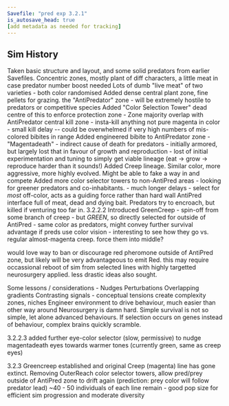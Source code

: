 ```yaml
---
Savefile: "pred exp 3.2.1"
is_autosave_head: true
[add metadata as needed for tracking]
---
```

## Sim History
Taken basic structure and layout, and some solid predators from earlier Savefiles.
Concentric zones, mostly plant of diff characters, a little meat in case predator number boost needed
Lots of dumb "live meat" of two varieties - both color randomised
Added dense central plant zone, fine pellets for grazing. the "AntiPredator" zone - will be extremely hostile to predators or competitive species
Added "Color Selection Tower" dead centre of this to enforce protection zone
    - Zone majority overlap with AntiPredator central kill zone
    - insta-kill anything not pure magenta in color
    - small kill delay -- could be overwhelmed if very high numbers of mis-colored bibites in range
Added engineered bibite to AntiPredator zone - "Magentadeath"
    - indirect cause of death for predators
    - initially armored, but largely lost that in favour of growth and reproduction
    - lost of initial experimentation and tuning to simply get viable lineage (eat -> grow -> reproduce harder than it sounds!)
Added Creep lineage. Similar color, more aggressive, more highly evolved. Might be able to fake a way in and compete
Added more color selector towers to non-AntiPred areas - looking for greener predators and co-inhabitants.
    - much longer delays
    - select for *most* off-color, acts as a guiding force rather than hard wall
AntiPred interface full of meat, dead and dying bait. Predators try to encroach, but killed if venturing too far in.
3.2.2.2
Introduced GreenCreep
    - spin-off from some branch of creep
    - but *GREEN*, so directly selected for outside of AntiPred
    - same color as predators, might convey further survival advantage if preds use color vision
    - interesting to see how they go vs. regular almost-magenta creep. force them into middle?

would love way to ban or discourage red pheromone outside of AntiPred zone, but likely will be very advantageous to emit Red.
this may require occassional reboot of sim from selected lines with highly targetted neurosurgery applied. less drastic ideas also sought.

Some lessons / considerations -
    Nudges 
    Perturbations
    Overlapping gradients
    Contrasting signals - conceptual tensions create complexity
    zones, niches
    Engineer environment to drive behaviour, much easier than other way around
    Neurosurgery is damn hard. Simple survival is not so simple, let alone advanced behaviours. If selection occurs on genes instead of behaviour, complex brains quickly scramble.

3.2.2.3
added further eye-color selector (slow, permissive) to nudge magentadeath eyes towards warmer tones (currently green, same as creep eyes)

3.2.3
Greencreep established and original Creep (magenta) line has gone extinct.
Removing OuterReach color selector towers, allow pred/prey outside of AntiPred zone to drift again
(prediction: prey color will follow predator lead)
~40 - 50 individuals of each line remain - good pop size for efficient sim progression and moderate diversity
